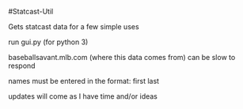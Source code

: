 #Statcast-Util

Gets statcast data for a few simple uses

run gui.py (for python 3)

baseballsavant.mlb.com (where this data comes from) can be slow to respond

names must be entered in the format: first last 

updates will come as I have time and/or ideas
